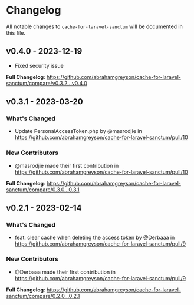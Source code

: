 # Changelog

All notable changes to `cache-for-laravel-sanctum` will be documented in this file.

## v0.4.0 - 2023-12-19

* Fixed security issue

**Full Changelog**: https://github.com/abrahamgreyson/cache-for-laravel-sanctum/compare/v0.3.2...v0.4.0

## v0.3.1 - 2023-03-20

### What's Changed

- Update PersonalAccessToken.php by @masrodjie in https://github.com/abrahamgreyson/cache-for-laravel-sanctum/pull/10

### New Contributors

- @masrodjie made their first contribution in https://github.com/abrahamgreyson/cache-for-laravel-sanctum/pull/10

**Full Changelog**: https://github.com/abrahamgreyson/cache-for-laravel-sanctum/compare/0.3.0...0.3.1

## v0.2.1 - 2023-02-14

### What's Changed

- feat: clear cache when deleting the access token by @Derbaaa in https://github.com/abrahamgreyson/cache-for-laravel-sanctum/pull/9

### New Contributors

- @Derbaaa made their first contribution in https://github.com/abrahamgreyson/cache-for-laravel-sanctum/pull/9

**Full Changelog**: https://github.com/abrahamgreyson/cache-for-laravel-sanctum/compare/0.2.0...0.2.1
